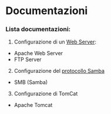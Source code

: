 # Documentazioni

### Lista documentazioni:
1) Configurazione di un [Web Server](WebServer):
* Apache Web Server
* FTP Server
2) Configurazione del [protocollo Samba](SMB)
* SMB (Samba)
3) Configurazione di TomCat
* Apache Tomcat
